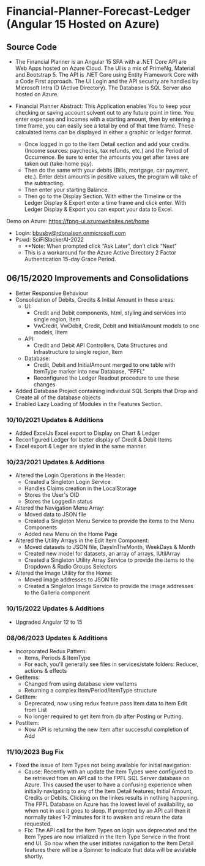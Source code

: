 # Financial-Planner-Forecast-Ledger (Angular 15 Hosted on Azure)
## Source Code

* The Financial Planner is an Angular 15 SPA with a .NET Core API are Web Apps hosted on Azure Cloud. The UI is a mix of PrimeNg, Material and Bootstrap 5.  The API is .NET Core using Entity Framework Core with a Code First approach.  The UI Login and the API security are handled by Microsoft Intra ID (Active Directory).  The Database is SQL Server also hosted on Azure.

*	Financial Planner Abstract: This Application enables You to keep your checking or saving account solvent out to any future point in time. You enter expenses and incomes with a starting amount, then by entering a time frame, you can easily see a total by end of that time frame. These calculated items can be displayed in either a graphic or ledger format.
    - Once logged in go to the Item Detail section and add your credits (Income sources: paychecks, tax refunds, etc.) and the Period of Occurrence. Be sure to enter the amounts you get after taxes are taken out (take-home pay).
    - Then do the same with your debits (Bills, mortgage, car payment, etc.). Enter debit amounts in positive values, the program will take of the subtracting.
    -	Then enter your starting Balance.
    -	Then go to the Display Section. With either the Timeline or the Ledger Display & Export enter a time frame and click enter. With Ledger Display & Export you can export your data to Excel.
       

Demo on Azure: https://fpng-ui.azurewebsites.net/home
  * Login: bbusby@rdonalson.onmicrosoft.com
  * Pswd: SciFiSlackerAI-2022   
    -	**Note: When prompted click “Ask Later”, don’t click “Next”
    -	This is a workaround for the Azure Active Directory 2 Factor Authentication 15-day Grace Period. 

## 06/15/2020 Improvements and Consolidations 
  * Better Responsive Behaviour
  * Consolidation of Debits, Credits & Initial Amount in these areas:
    - UI: 
      - Credit and Debit components, html, styling and services into single region, Item
      - VwCredit, VwDebit, Credit, Debit and InitialAmount models to one models, IItem
    - API:
      - Credit and Debit API Controllers, Data Structures and Infrastructure to single region, Item
    - Database:
      - Credit, Debit and InitialAmount merged to one table with ItemType marker into new Database, "FPFL"
      - Reconfigured the Ledger Readout procedure to use these changes
  * Added Database Project containing individual SQL Scripts that Drop and Create all of the database objects
  * Enabled Lazy Loading of Modules in the Features Section.

### 10/10/2021 Updates & Additions
  * Added ExcelJs Excel export to Display on Chart & Ledger
  * Reconfigured Ledger for better display of Credit & Debit Items
  * Excel export & Leger are styled in the same manner.

### 10/23/2021 Updates & Additions
  * Altered the Login Operations in the Header:
    - Created a Singleton Login Service
    - Handles Claims creation in the LocalStorage
    - Stores the User's OID 
    - Stores the LoggedIn status
  * Altered the Navigation Menu Array: 
    - Moved data to JSON file 
    - Created a Singleton Menu Service to provide the items to the Menu Components
    - Added new Menu on the Home Page
  * Altered the Utility Arrays in the Edit Item Component: 
    - Moved datasets to JSON file, DaysInTheMonth, WeekDays & Month
    - Created new model for datasets, an array of arrays, IUtilArray
    - Created a Singleton Utility Array Service to provide the items to the Dropdown & Radio Groups Selectors
  * Altered the Image Utility for the Home:
    - Moved image addresses to JSON file
    - Created a Singleton Image Service to provide the image addresses to the Galleria component  

### 10/15/2022 Updates & Additions
  * Upgraded Angular 12 to 15     

### 08/06/2023 Updates & Additions
  * Incorporated Redux Pattern:
    - Items, Periods & ItemType
    - For each, you'll generally see files in services/state folders: Reducer, actions & effects
  * GetItems:
    - Changed from using database view vwItems
    - Returning a complex Item/Period/ItemType structure
  * GetItem:
    - Deprecated, now using redux feature pass Item data to Item Edit from List
    - No longer required to get item from db after Posting or Putting.
  * PostItem: 
    - Now API is returning the new Item after successful completion of Add
### 11/10/2023 Bug Fix
  * Fixed the issue of Item Types not being available for initial navigation:
    - Cause:  Recently with an update the Item Types were configured to be retrieved from an API call to the FPFL SQL Server
      database on Azure.  This caused the user to have a confusing experience when initially navigating to any of the
      Item Detail features; Initial Amount, Credits or Debits.  Clicking on the linkes results in nothing happening.
      The FPFL Database on Azure has the lowest level of availability, so when not in use it goes to sleep.  If propmted by an
      API call then it normally takes 1-2 minutes for it to awaken and return the data requested.
    - Fix:  The API call for the Item Types on login was deprecated and the Item Types are now intialized in the Item Type Service
      in the front end UI.  So now when the user initiates navigation to the Item Detail features there will be a Spinner to
      indicate that data will be avialable shortly.
